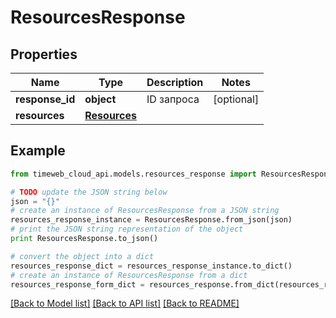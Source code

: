 # ResourcesResponse


## Properties
Name | Type | Description | Notes
------------ | ------------- | ------------- | -------------
**response_id** | **object** | ID запроса | [optional] 
**resources** | [**Resources**](Resources.md) |  | 

## Example

```python
from timeweb_cloud_api.models.resources_response import ResourcesResponse

# TODO update the JSON string below
json = "{}"
# create an instance of ResourcesResponse from a JSON string
resources_response_instance = ResourcesResponse.from_json(json)
# print the JSON string representation of the object
print ResourcesResponse.to_json()

# convert the object into a dict
resources_response_dict = resources_response_instance.to_dict()
# create an instance of ResourcesResponse from a dict
resources_response_form_dict = resources_response.from_dict(resources_response_dict)
```
[[Back to Model list]](../README.md#documentation-for-models) [[Back to API list]](../README.md#documentation-for-api-endpoints) [[Back to README]](../README.md)


